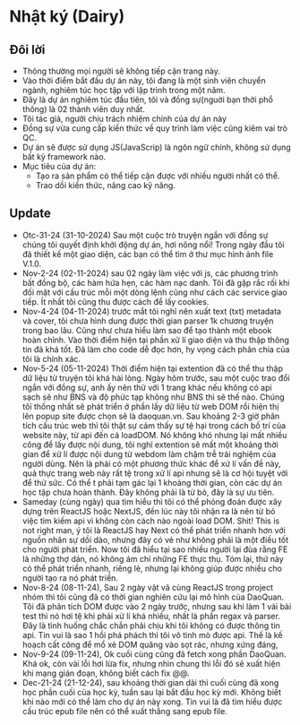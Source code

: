# Nhật ký (Dairy)

## Đôi lời
- Thông thường mọi người sẽ không tiếp cận trang này.
- Vào thời điểm bắt đầu dự án này, tôi đang là một sinh viên chuyển ngành, nghiêm túc học tập với lập trình trong một năm.
- Đây là dự án nghiêm túc đầu tiên, tôi và đồng sự(nguời bạn thời phổ thông) là 02 thành viên duy nhất.  
- Tôi tác giả, người chịu trách nhiệm chính của dự án này
- Đồng sự vừa cung cấp kiến thức về quy trình làm việc cũng kiêm vai trò QC.
- Dự án sẽ được sử dụng JS(JavaScrip) là ngôn ngữ chính, không sử dụng bất kỳ framework nào.
- Mục tiêu của dự án: 
    - Tạo ra sản phẩm có thể tiếp cận được với nhiều người nhất có thể.
    - Trao dồi kiến thức, nâng cao kỹ năng.

## Update
- Otc-31-24 (31-10-2024) Sau một cuộc trò truyện ngắn với đồng sự chúng tôi quyết định khởi động dự án, hơi nông nổi! Trong ngày đầu tôi đã thiết kế một giao diện, các bạn có thể tìm ở thư mục hình ảnh file V.1.0.
- Nov-2-24 (02-11-2024) sau 02 ngày làm việc với js, các phương trình bất đồng bộ, các hàm hứa hẹn, các hàm nạc danh. Tôi đã gặp rắc rối khi đối mặt với cấu trúc mỗi một dòng lệnh cũng như cách các service giao tiếp. Ít nhất tôi cũng thu được cách để lấy cookies.
- Nov-4-24 (04-11-2024) trước mắt tôi nghĩ nên xuất text (txt) metadata và cover, tôi chưa hình dung được thời gian parser 1k chương truyện trong bao lâu. Cũng như chưa hiểu làm sao để tạo thành một ebook hoàn chỉnh. Vào thời điểm hiện tại phần xử lí giao diện và thu thập thông tin đã khá tốt. Đã làm cho code dễ đọc hơn, hy vọng cách phân chia của tôi là chính xác.
- Nov-5-24 (05-11-2024) Thời điểm hiện tại extention đã có thể thu thập dữ liệu từ truyện tôi khá hài lòng. Ngày hôm trước, sau một cuộc trao đổi ngắn với đồng sự, anh ấy nên thử với 1 trang khác nếu không có api sạch sẽ như BNS và độ phức tạp không như BNS thì sẽ thế nào. Chúng tôi thống nhất sẽ phát triển ở phần lấy dữ liệu từ web DOM rồi hiện thị lên popup site được chọn sẽ là daoquan.vn. Sau khoảng 2-3 giờ phân tích cấu trúc web thì tôi thật sự cảm thấy sự tệ hại trong cách bố trí của website này, từ api đến cả loadDOM. Nó không khó nhưng lại mất nhiều công để lấy được nội dung, tôi nghĩ extention sẽ mất một khoảng thời gian để xử lí được nội dung từ webdom làm chậm trễ trải nghiệm của người dùng. Nên là phải có một phương thức khác để xứ lí vấn đề này, quả thực trang web này rất tệ trong xử lí api nhưng sẽ là cơ hội tuyệt vời để thử sức. Có thể t phải tạm gác lại 1 khoảng thời gian, còn các dự án học tập chưa hoàn thành. Đây không phải là từ bỏ, đây là sự ưu tiên.
- Sameday (cùng ngày) qua tìm hiểu thì tôi có thể phỏng đoán được xây dựng trên ReactJS hoặc NextJS, đến lúc này tôi nhận ra là nên từ bỏ việc tìm kiếm api vì không còn cách nào ngoài load DOM. Shit! This is not right man, ý tôi là ReactJS hay Next có thể phát triển nhanh hơn với nguồn nhân sự dồi dào, nhưng đây có vẻ như không phải là một điều tốt cho người phát triển. Now tôi đã hiểu tại sao nhiều người lại đùa rằng FE là những thợ dán, nó không ám chỉ những FE thực thụ. Tóm lại, thứ này có thể phát triển nhanh, riêng lẻ, nhưng lại không giúp được nhiều cho người tạo ra nó phát triển.
- Nov-8-24 (08-11-24), Sau 2 ngày vật vã cùng ReactJS trong project nhóm thì tôi cũng đã có thời gian nghiên cứu lại mô hình của DaoQuan. Tôi đã phân tích DOM được vào 2 ngày trước, nhưng sau khi làm 1 vài bài test thì nó hơi tệ khi phải xử lí khá nhiều, nhất là phần regax và parser. Đây là tình huống chắc chắn phải chịu khi tôi không có được thông tin api. Tin vui là sao 1 hồi phá phách thì tôi vô tình mò được api. Thế là kế hoạch cất công để mổ xẻ DOM quăng vào sọt rác, nhưng xứng đáng,
- Nov-9-24 (09-11-24), Ok cuối cùng cũng đã fetch xong phần DaoQuan. Khá ok, còn vài lỗi hơi lừa fix, nhưng nhìn chung thì lỗi đó sẽ xuất hiện khi mạng gián đoạn, không biết cách fix @@.
- Dec-21-24 (21-12-24), sau khoảng thời gian dài thì cuối cùng đã xong học phần cuối của học kỳ, tuần sau lại bắt đầu học kỳ mới. Không biết khi nào mới có thể làm cho dự án này xong. Tin vui là đã tìm hiểu được cấu trúc epub file nên có thể xuất thẳng sang epub file.